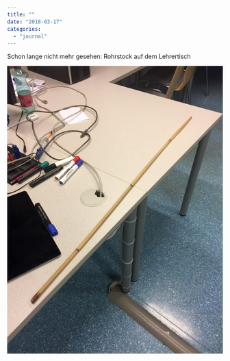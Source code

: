 ```yaml
---
title: ""
date: "2018-03-17"
categories: 
  - "journal"
---
```


Schon lange nicht mehr gesehen: Rohrstock auf dem Lehrertisch

![](images/659e85afb6.jpg)
